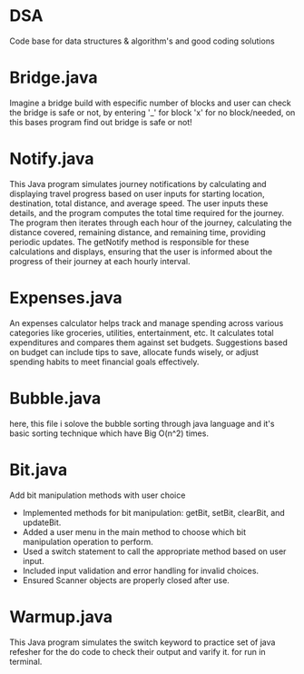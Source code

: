# DSA
Code base for data structures &amp; algorithm's and good coding solutions

# Bridge.java
Imagine a bridge build with especific number of blocks and user can check the bridge is safe or not, by entering '_' for block 'x' for no block/needed, on this bases program find out bridge is safe or not!

# Notify.java
This Java program simulates journey notifications by calculating and displaying travel progress based on user inputs for starting location, destination, total distance, and average speed. The user inputs these details, and the program computes the total time required for the journey. The program then iterates through each hour of the journey, calculating the distance covered, remaining distance, and remaining time, providing periodic updates. The getNotify method is responsible for these calculations and displays, ensuring that the user is informed about the progress of their journey at each hourly interval.

# Expenses.java
An expenses calculator helps track and manage spending across various categories like groceries, utilities, entertainment, etc. It calculates total expenditures and compares them against set budgets. Suggestions based on budget can include tips to save, allocate funds wisely, or adjust spending habits to meet financial goals effectively.

# Bubble.java
here, this file i solove the bubble sorting through java language and it's basic sorting technique which have Big O(n^2) times.

# Bit.java
Add bit manipulation methods with user choice
- Implemented methods for bit manipulation: getBit, setBit, clearBit, and updateBit.
- Added a user menu in the main method to choose which bit manipulation operation to perform.
- Used a switch statement to call the appropriate method based on user input.
- Included input validation and error handling for invalid choices.
- Ensured Scanner objects are properly closed after use.

# Warmup.java
This Java program simulates the switch keyword to practice set of java refesher for the do code to check their output and varify it.
for run in terminal.
